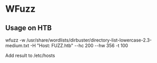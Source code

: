 # WFuzz
## Usage on HTB

wfuzz -w /usr/share/wordlists/dirbuster/directory-list-lowercase-2.3-medium.txt -H "Host: FUZZ.htb" --hc 200 --hw 356 -t 100 <IP>

Add result to /etc/hosts
